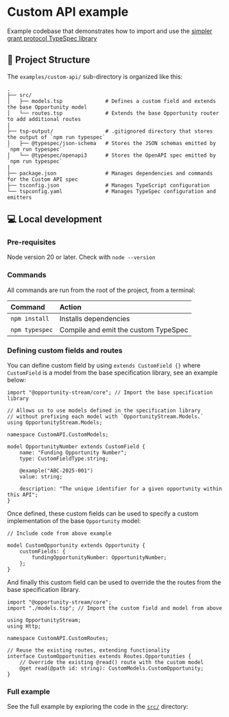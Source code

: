 # Custom API example

Example codebase that demonstrates how to import and use the [simpler grant protocol TypeSpec library](../../specs/)

## 🚀 Project Structure

The `examples/custom-api/` sub-directory is organized like this:

```
.
├── src/
│   ├── models.tsp              # Defines a custom field and extends the base Opportunity model
│   └── routes.tsp              # Extends the base Opportunity router to add additional routes
|
├── tsp-output/                 # .gitignored directory that stores the output of `npm run typespec`
│   ├── @typespec/json-schema   # Stores the JSON schemas emitted by `npm run typespec`
│   └── @typespec/openapi3      # Stores the OpenAPI spec emitted by `npm run typespec`
|
├── package.json                # Manages dependencies and commands for the Custom API spec
├── tsconfig.json               # Manages TypeScript configuration
└── tspconfig.yaml              # Manages TypeSpec configuration and emitters
```

## 💻 Local development

### Pre-requisites

Node version 20 or later. Check with `node --version`

### Commands

All commands are run from the root of the project, from a terminal:

| Command        | Action                               |
| :------------- | :----------------------------------- |
| `npm install`  | Installs dependencies                |
| `npm typespec` | Compile and emit the custom TypeSpec |

### Defining custom fields and routes

You can define custom field by using `extends CustomField {}` where `CustomField` is a model from the base specification library, see an example below:

```typespec
import "@opportunity-stream/core"; // Import the base specification library

// Allows us to use models defined in the specification library 
// without prefixing each model with `OpportunityStream.Models.`
using OpportunityStream.Models;

namespace CustomAPI.CustomModels;

model OpportunityNumber extends CustomField {
    name: "Funding Opportunity Number";
    type: CustomFieldType.string;

    @example("ABC-2025-001")
    value: string;

    description: "The unique identifier for a given opportunity within this API";
}
```

Once defined, these custom fields can be used to specify a custom implementation of the base `Opportunity` model:

```typespec
// Include code from above example

model CustomOpportunity extends Opportunity {
    customFields: {
        fundingOpportunityNumber: OpportunityNumber;
    };
}
```

And finally this custom field can be used to override the the routes from the base specification library.

```typespec
import "@opportunity-stream/core";
import "./models.tsp"; // Import the custom field and model from above

using OpportunityStream;
using Http;

namespace CustomAPI.CustomRoutes;

// Reuse the existing routes, extending functionality
interface CustomOpportunities extends Routes.Opportunities {
    // Override the existing @read() route with the custom model
    @get read(@path id: string): CustomModels.CustomOpportunity;
}
```

### Full example

See the full example by exploring the code in the [`src/`](src) directory:
